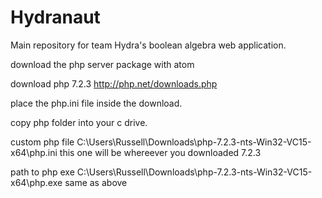 # Hydranaut
Main repository for team Hydra's boolean algebra web application. 

download the php server package with atom



download php 7.2.3 http://php.net/downloads.php 

place the php.ini file inside the download. 

copy php folder into your c drive.

custom php file
C:\Users\Russell\Downloads\php-7.2.3-nts-Win32-VC15-x64\php.ini
this one will be whereever you downloaded 7.2.3

path to php exe
C:\Users\Russell\Downloads\php-7.2.3-nts-Win32-VC15-x64\php.exe
same as above 
